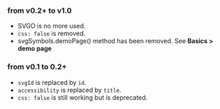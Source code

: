 ### from v0.2+ to v1.0

- SVGO is no more used.
- `css: false` is removed.
- svgSymbols.demoPage() method has been removed. See **Basics > demo page**

### from v0.1 to 0.2+

- `svgId` is replaced by `id`.
- `accessibility` is replaced by `title`.
- `css: false` is still working but is deprecated.
